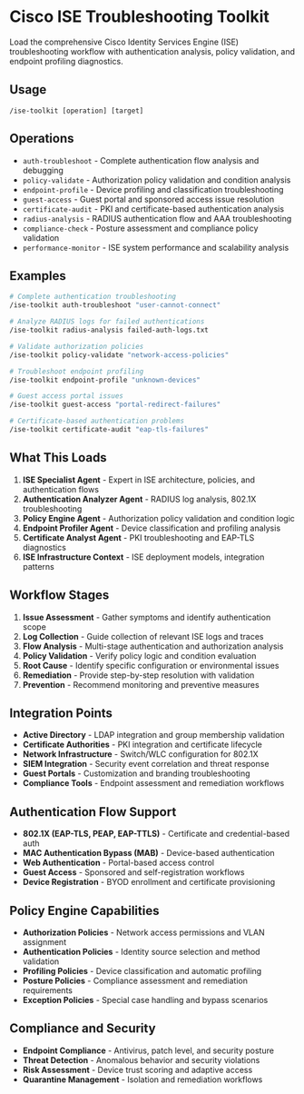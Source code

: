 # Cisco ISE Troubleshooting Toolkit

Load the comprehensive Cisco Identity Services Engine (ISE) troubleshooting workflow with authentication analysis, policy validation, and endpoint profiling diagnostics.

## Usage
```
/ise-toolkit [operation] [target]
```

## Operations
- `auth-troubleshoot` - Complete authentication flow analysis and debugging
- `policy-validate` - Authorization policy validation and condition analysis
- `endpoint-profile` - Device profiling and classification troubleshooting
- `guest-access` - Guest portal and sponsored access issue resolution
- `certificate-audit` - PKI and certificate-based authentication analysis
- `radius-analysis` - RADIUS authentication flow and AAA troubleshooting
- `compliance-check` - Posture assessment and compliance policy validation
- `performance-monitor` - ISE system performance and scalability analysis

## Examples
```bash
# Complete authentication troubleshooting
/ise-toolkit auth-troubleshoot "user-cannot-connect"

# Analyze RADIUS logs for failed authentications
/ise-toolkit radius-analysis failed-auth-logs.txt

# Validate authorization policies
/ise-toolkit policy-validate "network-access-policies"

# Troubleshoot endpoint profiling
/ise-toolkit endpoint-profile "unknown-devices"

# Guest access portal issues
/ise-toolkit guest-access "portal-redirect-failures"

# Certificate-based authentication problems
/ise-toolkit certificate-audit "eap-tls-failures"
```

## What This Loads
1. **ISE Specialist Agent** - Expert in ISE architecture, policies, and authentication flows
2. **Authentication Analyzer Agent** - RADIUS log analysis, 802.1X troubleshooting
3. **Policy Engine Agent** - Authorization policy validation and condition logic
4. **Endpoint Profiler Agent** - Device classification and profiling analysis
5. **Certificate Analyst Agent** - PKI troubleshooting and EAP-TLS diagnostics
6. **ISE Infrastructure Context** - ISE deployment models, integration patterns

## Workflow Stages
1. **Issue Assessment** - Gather symptoms and identify authentication scope
2. **Log Collection** - Guide collection of relevant ISE logs and traces
3. **Flow Analysis** - Multi-stage authentication and authorization analysis
4. **Policy Validation** - Verify policy logic and condition evaluation
5. **Root Cause** - Identify specific configuration or environmental issues
6. **Remediation** - Provide step-by-step resolution with validation
7. **Prevention** - Recommend monitoring and preventive measures

## Integration Points
- **Active Directory** - LDAP integration and group membership validation
- **Certificate Authorities** - PKI integration and certificate lifecycle
- **Network Infrastructure** - Switch/WLC configuration for 802.1X
- **SIEM Integration** - Security event correlation and threat response
- **Guest Portals** - Customization and branding troubleshooting
- **Compliance Tools** - Endpoint assessment and remediation workflows

## Authentication Flow Support
- **802.1X (EAP-TLS, PEAP, EAP-TTLS)** - Certificate and credential-based auth
- **MAC Authentication Bypass (MAB)** - Device-based authentication
- **Web Authentication** - Portal-based access control
- **Guest Access** - Sponsored and self-registration workflows
- **Device Registration** - BYOD enrollment and certificate provisioning

## Policy Engine Capabilities
- **Authorization Policies** - Network access permissions and VLAN assignment
- **Authentication Policies** - Identity source selection and method validation
- **Profiling Policies** - Device classification and automatic profiling
- **Posture Policies** - Compliance assessment and remediation requirements
- **Exception Policies** - Special case handling and bypass scenarios

## Compliance and Security
- **Endpoint Compliance** - Antivirus, patch level, and security posture
- **Threat Detection** - Anomalous behavior and security violations
- **Risk Assessment** - Device trust scoring and adaptive access
- **Quarantine Management** - Isolation and remediation workflows